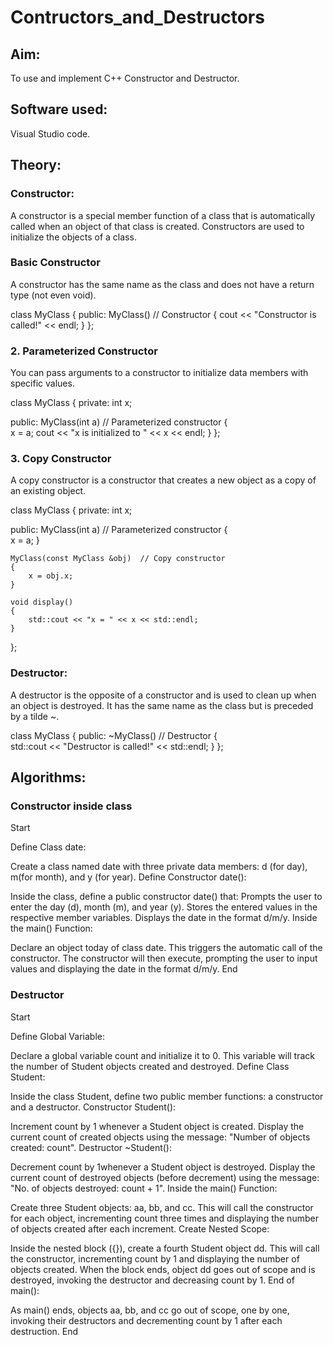 # Contructors_and_Destructors
## Aim:
To use and implement C++ Constructor and Destructor.

## Software used:
Visual Studio code.

## Theory:
### Constructor:
A constructor is a special member function of a class that is automatically called when an object of that class is created. Constructors are used to initialize the objects of a class.

### Basic Constructor
A constructor has the same name as the class and does not have a return type (not even void).

class MyClass
{
public:
    MyClass()    // Constructor
    { 
        cout << "Constructor is called!" << endl;
    }
};
### 2. Parameterized Constructor
You can pass arguments to a constructor to initialize data members with specific values.

class MyClass
{
private:
    int x;

public:
    MyClass(int a)    // Parameterized constructor
    {  
        x = a;
        cout << "x is initialized to " << x << endl;
    }
};
### 3. Copy Constructor
A copy constructor is a constructor that creates a new object as a copy of an existing object.

class MyClass
{
private:
    int x;

public:
    MyClass(int a)    // Parameterized constructor
    {  
        x = a;
    }

    MyClass(const MyClass &obj)  // Copy constructor
    {  
        x = obj.x;
    }

    void display()
    {
        std::cout << "x = " << x << std::endl;
    }
};
### Destructor:
A destructor is the opposite of a constructor and is used to clean up when an object is destroyed. It has the same name as the class but is preceded by a tilde ~.

class MyClass
{
public:
    ~MyClass()  // Destructor
    {  
        std::cout << "Destructor is called!" << std::endl;
    }
};

## Algorithms:
### Constructor inside class
Start

Define Class date:

Create a class named date with three private data members: d (for day), m(for month), and y (for year).
Define Constructor date():

Inside the class, define a public constructor date() that:
Prompts the user to enter the day (d), month (m), and year (y).
Stores the entered values in the respective member variables.
Displays the date in the format d/m/y.
Inside the main() Function:

Declare an object today of class date.
This triggers the automatic call of the constructor.
The constructor will then execute, prompting the user to input values and displaying the date in the format d/m/y.
End

### Destructor
Start

Define Global Variable:

Declare a global variable count and initialize it to 0. This variable will track the number of Student objects created and destroyed.
Define Class Student:

Inside the class Student, define two public member functions: a constructor and a destructor.
Constructor Student():

Increment count by 1 whenever a Student object is created.
Display the current count of created objects using the message: "Number of objects created: count".
Destructor ~Student():

Decrement count by 1whenever a Student object is destroyed.
Display the current count of destroyed objects (before decrement) using the message: "No. of objects destroyed: count + 1".
Inside the main() Function:

Create three Student objects: aa, bb, and cc.
This will call the constructor for each object, incrementing count three times and displaying the number of objects created after each increment.
Create Nested Scope:

Inside the nested block ({}), create a fourth Student object dd.
This will call the constructor, incrementing count by 1 and displaying the number of objects created.
When the block ends, object dd goes out of scope and is destroyed, invoking the destructor and decreasing count by 1.
End of main():

As main() ends, objects aa, bb, and cc go out of scope, one by one, invoking their destructors and decrementing count by 1 after each destruction.
End
